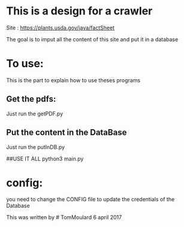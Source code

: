 # This is a design for a crawler
Site : https://plants.usda.gov/java/factSheet

The goal is to imput all the content of this site and put it in a database

# To use:

This is the part to explain how to use theses programs

## Get the pdfs:
Just run the getPDF.py

## Put the content in the DataBase
Just run the putInDB.py

##USE IT ALL
python3 main.py

# config:
you need to change the CONFIG file to update the credentials of the Database

This was written by # TomMoulard
6 april 2017